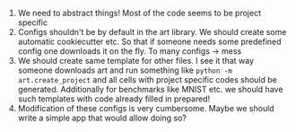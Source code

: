 
1. We need to abstract things! Most of the code seems to be project specific
2. Configs shouldn't be by default in the art library. We should create some automatic cookiecutter etc. So that if someone needs some predefined config one downloads it on the fly. To many configs -> mess
3. We should create same template for other files. I see it that way someone downloads art and run something like `python -m art.create_project` and all cells with project specific codes should be generated. Additionally for benchmarks like MNIST etc. we should have such templates with code already filled in prepared!
4. Modification of these configs is very cumbersome. Maybe we should write a simple app that would allow doing so?